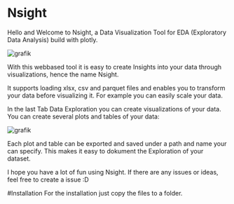 # Nsight
Hello and Welcome to Nsight, a Data Visualization Tool for EDA (Exploratory Data Analysis) build with plotly.

![grafik](https://user-images.githubusercontent.com/82336622/226214456-4770f3c0-8ac4-4cfa-9567-de63071af273.png)

With this webbased tool it is easy to create Insights into your data through visualizations, hence the name Nsight.

It supports loading xlsx, csv and parquet files and enables you to transform your data before visualizing it.
For example you can easily scale your data.

In the last Tab Data Exploration you can create visualizations of your data. 
You can create several plots and tables of your data:

![grafik](https://user-images.githubusercontent.com/82336622/226214704-57298547-2fdf-46ea-9d2d-8e0bef66850f.png)

Each plot and table can be exported and saved under a path and name your can specify.
This makes it easy to dokument the Exploration of your dataset.

I hope you have a lot of fun using Nsight. If there are any issues or ideas, feel free to create a issue :D

#Installation
For the installation just copy the files to a folder. 

